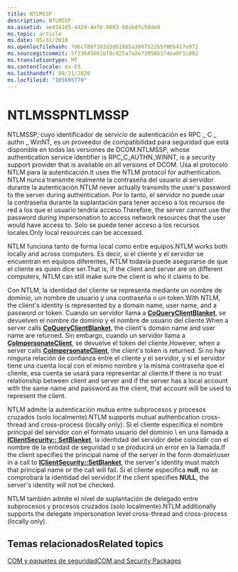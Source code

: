 ```yaml
---
title: NTLMSSP
description: NTLMSSP
ms.assetid: ae434165-4429-4ef0-b083-60abdfc50de0
ms.topic: article
ms.date: 05/31/2018
ms.openlocfilehash: 706c788f103d3d616b5a3087522b5f06b417e972
ms.sourcegitcommit: 5f33645661bf8c825a7a2e73950b1f4ea0f1cd82
ms.translationtype: MT
ms.contentlocale: es-ES
ms.lasthandoff: 08/21/2020
ms.locfileid: "105695770"
---
```

# <a name="ntlmssp"></a><span data-ttu-id="58a05-103">NTLMSSP</span><span class="sxs-lookup"><span data-stu-id="58a05-103">NTLMSSP</span></span>

<span data-ttu-id="58a05-104">NTLMSSP, cuyo identificador de servicio de autenticación es RPC \_ C \_ authn \_ WinNT, es un proveedor de compatibilidad para seguridad que está disponible en todas las versiones de DCOM.</span><span class="sxs-lookup"><span data-stu-id="58a05-104">NTLMSSP, whose authentication service identifier is RPC\_C\_AUTHN\_WINNT, is a security support provider that is available on all versions of DCOM.</span></span> <span data-ttu-id="58a05-105">Usa el protocolo NTLM para la autenticación.</span><span class="sxs-lookup"><span data-stu-id="58a05-105">It uses the NTLM protocol for authentication.</span></span> <span data-ttu-id="58a05-106">NTLM nunca transmite realmente la contraseña del usuario al servidor durante la autenticación.</span><span class="sxs-lookup"><span data-stu-id="58a05-106">NTLM never actually transmits the user's password to the server during authentication.</span></span> <span data-ttu-id="58a05-107">Por lo tanto, el servidor no puede usar la contraseña durante la suplantación para tener acceso a los recursos de red a los que el usuario tendría acceso.</span><span class="sxs-lookup"><span data-stu-id="58a05-107">Therefore, the server cannot use the password during impersonation to access network resources that the user would have access to.</span></span> <span data-ttu-id="58a05-108">Solo se puede tener acceso a los recursos locales.</span><span class="sxs-lookup"><span data-stu-id="58a05-108">Only local resources can be accessed.</span></span>

<span data-ttu-id="58a05-109">NTLM funciona tanto de forma local como entre equipos.</span><span class="sxs-lookup"><span data-stu-id="58a05-109">NTLM works both locally and across computers.</span></span> <span data-ttu-id="58a05-110">Es decir, si el cliente y el servidor se encuentran en equipos diferentes, NTLM todavía puede asegurarse de que el cliente es quien dice ser.</span><span class="sxs-lookup"><span data-stu-id="58a05-110">That is, if the client and server are on different computers, NTLM can still make sure the client is who it claims to be.</span></span>

<span data-ttu-id="58a05-111">Con NTLM, la identidad del cliente se representa mediante un nombre de dominio, un nombre de usuario y una contraseña o un token.</span><span class="sxs-lookup"><span data-stu-id="58a05-111">With NTLM, the client's identity is represented by a domain name, user name, and a password or token.</span></span> <span data-ttu-id="58a05-112">Cuando un servidor llama a [**CoQueryClientBlanket**](/windows/desktop/api/combaseapi/nf-combaseapi-coqueryclientblanket), se devuelven el nombre de dominio y el nombre de usuario del cliente.</span><span class="sxs-lookup"><span data-stu-id="58a05-112">When a server calls [**CoQueryClientBlanket**](/windows/desktop/api/combaseapi/nf-combaseapi-coqueryclientblanket), the client's domain name and user name are returned.</span></span> <span data-ttu-id="58a05-113">Sin embargo, cuando un servidor llama a [**CoImpersonateClient**](/windows/desktop/api/combaseapi/nf-combaseapi-coimpersonateclient), se devuelve el token del cliente.</span><span class="sxs-lookup"><span data-stu-id="58a05-113">However, when a server calls [**CoImpersonateClient**](/windows/desktop/api/combaseapi/nf-combaseapi-coimpersonateclient), the client's token is returned.</span></span> <span data-ttu-id="58a05-114">Si no hay ninguna relación de confianza entre el cliente y el servidor, y si el servidor tiene una cuenta local con el mismo nombre y la misma contraseña que el cliente, esa cuenta se usará para representar al cliente.</span><span class="sxs-lookup"><span data-stu-id="58a05-114">If there is no trust relationship between client and server and if the server has a local account with the same name and password as the client, that account will be used to represent the client.</span></span>

<span data-ttu-id="58a05-115">NTLM admite la autenticación mutua entre subprocesos y procesos cruzados (solo localmente).</span><span class="sxs-lookup"><span data-stu-id="58a05-115">NTLM supports mutual authentication cross-thread and cross-process (locally only).</span></span> <span data-ttu-id="58a05-116">Si el cliente especifica el nombre principal del servidor con el formato usuario del dominio \\ en una llamada a [**IClientSecurity:: SetBlanket**](/windows/win32/api/objidl/nf-objidl-iclientsecurity-setblanket), la identidad del servidor debe coincidir con el nombre de la entidad de seguridad o se producirá un error en la llamada.</span><span class="sxs-lookup"><span data-stu-id="58a05-116">If the client specifies the principal name of the server in the form domain\\user in a call to [**IClientSecurity::SetBlanket**](/windows/win32/api/objidl/nf-objidl-iclientsecurity-setblanket), the server's identity must match that principal name or the call will fail.</span></span> <span data-ttu-id="58a05-117">Si el cliente especifica **null**, no se comprobará la identidad del servidor.</span><span class="sxs-lookup"><span data-stu-id="58a05-117">If the client specifies **NULL**, the server's identity will not be checked.</span></span>

<span data-ttu-id="58a05-118">NTLM también admite el nivel de suplantación de delegado entre subprocesos y procesos cruzados (solo localmente).</span><span class="sxs-lookup"><span data-stu-id="58a05-118">NTLM additionally supports the delegate impersonation level cross-thread and cross-process (locally only).</span></span>

## <a name="related-topics"></a><span data-ttu-id="58a05-119">Temas relacionados</span><span class="sxs-lookup"><span data-stu-id="58a05-119">Related topics</span></span>

<dl> <dt>

[<span data-ttu-id="58a05-120">COM y paquetes de seguridad</span><span class="sxs-lookup"><span data-stu-id="58a05-120">COM and Security Packages</span></span>](com-and-security-packages.md)
</dt> </dl>

 

 